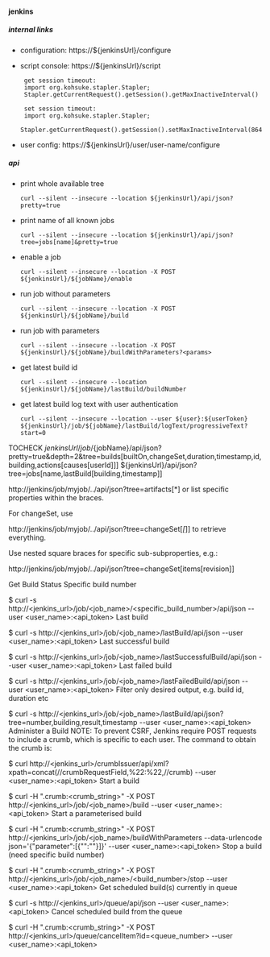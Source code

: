 #### jenkins

##### internal links

 * configuration: https://${jenkinsUrl}/configure
 * script console: https://${jenkinsUrl}/script

        get session timeout:
        import org.kohsuke.stapler.Stapler;
        Stapler.getCurrentRequest().getSession().getMaxInactiveInterval()
        
        set session timeout:
        import org.kohsuke.stapler.Stapler;
        Stapler.getCurrentRequest().getSession().setMaxInactiveInterval(86400)

 * user config: https://${jenkinsUrl}/user/user-name/configure


##### api


 * print whole available tree

       curl --silent --insecure --location ${jenkinsUrl}/api/json?pretty=true

 * print name of all known jobs

       curl --silent --insecure --location ${jenkinsUrl}/api/json?tree=jobs[name]&pretty=true

 * enable a job

       curl --silent --insecure --location -X POST ${jenkinsUrl}/${jobName}/enable

 * run job without parameters

       curl --silent --insecure --location -X POST ${jenkinsUrl}/${jobName}/build

 * run job with parameters

       curl --silent --insecure --location -X POST ${jenkinsUrl}/${jobName}/buildWithParameters?<params>

 * get latest build id

       curl --silent --insecure --location ${jenkinsUrl}/${jobName}/lastBuild/buildNumber

 * get latest build log text with user authentication

       curl --silent --insecure --location --user ${user}:${userToken} ${jenkinsUrl}/job/${jobName}/lastBuild/logText/progressiveText?start=0


TOCHECK
${jenkinsUrl}/job/${jobName}/api/json?pretty=true&depth=2&tree=builds[builtOn,changeSet,duration,timestamp,id,building,actions[causes[userId]]]
${jenkinsUrl}/api/json?tree=jobs[name,lastBuild[building,timestamp]]

http://jenkins/job/myjob/../api/json?tree=artifacts[*]
or list specific properties within the braces.

For changeSet, use

http://jenkins/job/myjob/../api/json?tree=changeSet[*[*]]
to retrieve everything.

Use nested square braces for specific sub-subproperties, e.g.:

http://jenkins/job/myjob/../api/json?tree=changeSet[items[revision]]


Get Build Status
Specific build number

$ curl -s http://<jenkins_url>/job/<job_name>/<specific_build_number>/api/json --user <user_name>:<api_token>
Last build

$ curl -s http://<jenkins_url>/job/<job_name>/lastBuild/api/json --user <user_name>:<api_token>
Last successful build

$ curl -s http://<jenkins_url>/job/<job_name>/lastSuccessfulBuild/api/json --user <user_name>:<api_token>
Last failed build

$ curl -s http://<jenkins_url>/job/<job_name>/lastFailedBuild/api/json --user <user_name>:<api_token>
Filter only desired output, e.g. build id, duration etc

$ curl -s http://<jenkins_url>/job/<job_name>/lastBuild/api/json\?tree\=number,building,result,timestamp --user <user_name>:<api_token>
Administer a Build
NOTE: To prevent CSRF, Jenkins require POST requests to include a crumb, which is specific to each user. The command to obtain the crumb is:

$ curl http://<jenkins_url>/crumbIssuer/api/xml\?xpath\=concat\(//crumbRequestField,%22:%22,//crumb\) --user <user_name>:<api_token>
Start a build

$ curl -H ".crumb:<crumb_string>" -X POST http://<jenkins_url>/job/<job_name>/build --user <user_name>:<api_token>
Start a parameterised build

$ curl -H ".crumb:<crumb_string>" -X POST http://<jenkins_url>/job/<job_name>/buildWithParameters --data-urlencode json='{"parameter":[{"<key>":"<value>"}]}' --user <user_name>:<api_token>
Stop a build (need specific build number)

$ curl -H ".crumb:<crumb_string>" -X POST http://<jenkins_url>/job/<job_name>/<build_number>/stop --user <user_name>:<api_token>
Get scheduled build(s) currently in queue

$ curl -s http://<jenkins_url>/queue/api/json --user <user_name>:<api_token>
Cancel scheduled build from the queue

$ curl -H ".crumb:<crumb_string>" -X POST http://<jenkins_url>/queue/cancelItem\?id\=<queue_number> --user <user_name>:<api_token>
